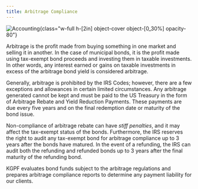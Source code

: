 ```yaml
---
title: Arbitrage Compliance
---
```


![Accounting](/img/accounting2.jpg){class="w-full h-[2in] object-cover object-[0_30%] opacity-80"}

Arbitrage is the profit made from buying something in one market and selling it in another. In the
case of municipal bonds, it is the profit made using tax-exempt bond proceeds and investing them in
taxable investments. In other words, any interest earned or gains on taxable investments in excess
of the arbitrage bond yield is considered arbitrage.

Generally, arbitrage is prohibited by the IRS Codes; however, there are a few exceptions and
allowances in certain limited circumstances. Any arbitrage generated cannot be kept and must be paid
to the US Treasury in the form of Arbitrage Rebate and Yield Reduction Payments. These payments are
due every five years and on the final redemption date or maturity of the bond issue.

Non-compliance of arbitrage rebate can have *stiff penalties*, and it may affect the tax-exempt
status of the bonds. Furthermore, the IRS reserves the right to audit any tax-exempt bond for
arbitrage compliance up to 3 years after the bonds have matured. In the event of a refunding, the
IRS can audit both the refunding and refunded bonds up to 3 years after the final maturity of the
refunding bond.

KGPF evaluates bond funds subject to the arbitrage regulations and prepares arbitrage compliance
reports to determine any payment liability for our clients.
